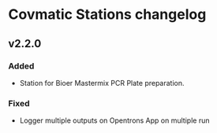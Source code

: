 Covmatic Stations changelog
===========================

## v2.2.0

### Added
- Station for Bioer Mastermix PCR Plate preparation.

### Fixed
- Logger multiple outputs on Opentrons App on multiple run